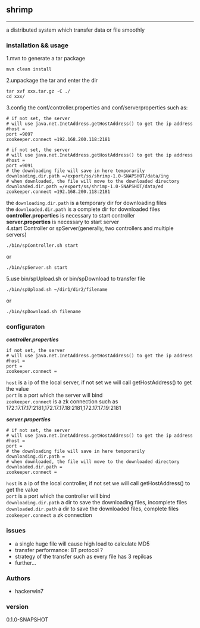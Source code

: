 ## shrimp
-----------
a distributed system which transfer data or file smoothly

### installation && usage
1.mvn to generate a tar package
```
mvn clean install
```
2.unpackage the tar and enter the dir
```
tar xvf xxx.tar.gz -C ./
cd xxx/
```
3.config the conf/controller.properties and conf/serverproperties
such as:
```
# if not set, the server
# will use java.net.InetAddress.getHostAddress() to get the ip address
#host =
port =9097
zookeeper.connect =192.168.200.118:2181
```
```
# if not set, the server
# will use java.net.InetAddress.getHostAddress() to get the ip address
#host =
port =9091
# the downloading file will save in here temporarily
downloading.dir.path =/export/ss/shrimp-1.0-SNAPSHOT/data/ing
# when downloaded, the file will move to the downloaded directory
downloaded.dir.path =/export/ss/shrimp-1.0-SNAPSHOT/data/ed
zookeeper.connect =192.168.200.118:2181
```
the ```downloading.dir.path``` is a temporary dir for downloading files  
the ```downloaded.dir.path``` is a complete dir for downloaded files  
**controller.properties** is necessary to start controller  
**server.properties** is necessary to start server  
4.start Controller or spServer(generally, two controllers and multiple servers)  
```
./bin/spController.sh start
```
or
```
./bin/spServer.sh start
```
5.use bin/spUpload.sh or bin/spDownload to transfer file  
```
./bin/spUpload.sh ~/dir1/dir2/filename
```
or
```
./bin/spDownload.sh filename
```
### configuraton

***controller.properties***
```
if not set, the server
# will use java.net.InetAddress.getHostAddress() to get the ip address
#host =
port =
zookeeper.connect =
```
```host``` is a ip of the local server, if not set we will call getHostAddress() to get the value  
```port``` is a port which the server will bind  
```zookeeper.connect``` is a zk connection such as 172.17.17.17:2181,172.17.17.18:2181,172.17.17.19:2181  

***server.properties***
```
# if not set, the server
# will use java.net.InetAddress.getHostAddress() to get the ip address
#host =
port =
# the downloading file will save in here temporarily
downloading.dir.path =
# when downloaded, the file will move to the downloaded directory
downloaded.dir.path =
zookeeper.connect =
```
```host``` is a ip of the local controller, if not set we will call getHostAddress() to get the value  
```port``` is a port which the controller will bind  
```downloading.dir.path``` a dir to save the downloading files, incomplete files  
```downloaded.dir.path``` a dir to save the downloaded files, complete files  
```zookeeper.connect``` a zk connection

### issues
* a single huge file will cause high load to calculate MD5
* transfer performance: BT protocol ? 
* strategy of the transfer such as every file has 3 repilcas
* further...

### Authors
* hackerwin7

### version
0.1.0-SNAPSHOT

